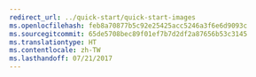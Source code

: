 ```yaml
---
redirect_url: ../quick-start/quick-start-images
ms.openlocfilehash: feb8a70877b5c92e25425acc5246a3f6e6d9093c
ms.sourcegitcommit: 65de5708bec89f01ef7b7d2df2a87656b53c3145
ms.translationtype: HT
ms.contentlocale: zh-TW
ms.lasthandoff: 07/21/2017
---
```

